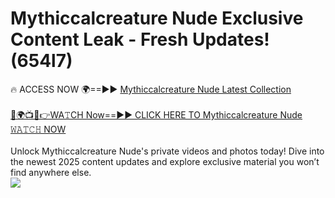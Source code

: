 # Mythiccalcreature Nude Exclusive Content Leak - Fresh Updates! (654l7)

🔥 ACCESS NOW 🌍==►► <a href="https://tinyurl.com/yc657z5k" rel="nofollow">Mythiccalcreature Nude Latest Collection</a>
<br><br>
[🔴🌍📺📱👉WA𝚃CH Now==►► CLICK HERE TO Mythiccalcreature Nude 𝚆𝙰𝚃𝙲𝙷 NOW](https://tinyurl.com/yc657z5k)
<br><br>
Unlock Mythiccalcreature Nude's private videos and photos today! Dive into the newest 2025 content updates and explore exclusive material you won’t find anywhere else.
<br>
<a href="https://tinyurl.com/yc657z5k" rel="nofollow" data-target="animated-image.originalLink"><img src="https://camo.githubusercontent.com/8a4f000d20f83aca3bf7ec5f350d767afa0574a8a352519fd8cfa583a6f93a33/68747470733a2f2f692e696d6775722e636f6d2f644a486b345a712e676966" data-canonical-src="https://i.imgur.com/dJHk4Zq.gif" style="max-width: 100%; display: inline-block;" data-target="animated-image.originalImage"></a>
<br>
